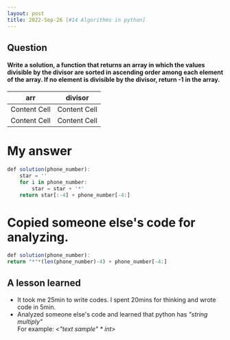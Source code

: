 ```yaml
---
layout: post
title: 2022-Sep-26 [#14 Algorithms in python]
---
```

## Question
#### Write a solution, a function that returns an array in which the values ​​divisible by the divisor are sorted in ascending order among each element of the array. If no element is divisible by the divisor, return -1 in the array.


| arr           | divisor       |
| ------------- | ------------- |
| Content Cell  | Content Cell  |
| Content Cell  | Content Cell  |

# My answer
```javascript
def solution(phone_number):
    star = ''
    for i in phone_number:
        star = star + '*'
    return star[:-4] + phone_number[-4:]
```

# Copied someone else's code for analyzing.
```javascript
def solution(phone_number):
return "*"*(len(phone_number)-4) + phone_number[-4:]
```



## A lesson learned
- It took me 25min to write codes. I spent 20mins for thinking and wrote code in 5min.
- Analyzed someone else's code and learned that python has _"string multiply"_ <br> For example: _<"text sample" * int>_ 